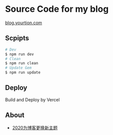 # Source Code for my blog

[blog.yourtion.com](https://blog.yourtion.com)

## Scpipts

```bash
# Dev
$ npm run dev
# Clean
$ npm run clean
# Update Gem
$ npm run update
```

## Deploy

Build and Deploy by Vercel

## About

- [2020为博客更换新主题](https://blog.yourtion.com/2020-blog-change-new-theme.html)
